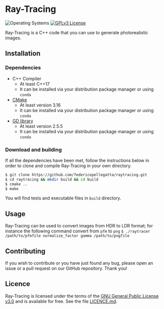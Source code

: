 # Ray-Tracing
![Operating Systems](https://img.shields.io/badge/OS-Linux-lightgrey)
[![GPLv3 License](https://img.shields.io/badge/License-GPL%20v3-yellow.svg)](https://www.gnu.org/licenses/gpl-3.0.html)
<!--- (![Top Language](https://img.shields.io/github/languages/top/federicopellegatta/raytracing)) -->


Ray-Tracing is a C++ code that you can use to generate photorealistic images.

## Installation
### Dependencies
   - C++ Compiler
     - At least C++17
     - It can be installed via your distribution package manager or using `conda`
   - [CMake](https://cmake.org/)
     - At least version 3.16
     - It can be installed via your distribution package manager or using `conda`
   - [GD library](https://libgd.github.io/)
     - At least version 2.5.5
     - It can be installed via your distribution package manager or using `conda`
### Download and building
If all the dependencies have been met, follow the instructions below in order to clone and compile Ray-Tracing in your own directory.
```sh
$ git clone https://github.com/federicopellegatta/raytracing.git
$ cd raytracing && mkdir build && cd build
$ cmake ..
$ make
```
You will find tests and executable files in `build` directory. 

## Usage
Ray-Tracing can be used to convert images from HDR to LDR format; for instance the following command convert from `pfm` to `png`
    `
    $ ./raytracer /path/to/pfmfile normalize_factor gamma /path/to/pngfile
    `
      

## Contributing
If you wish to contribute or you have just found any bug, please open an issue or a pull request on our GitHub repository. Thank you!

## Licence
Ray-Tracing is licensed under the terms of the [GNU General Public License v3.0](https://www.gnu.org/licenses/gpl-3.0.html) and is available for free. See the file [LICENCE.md](https://github.com/federicopellegatta/raytracing/blob/master/LICENCE.md).
